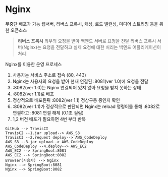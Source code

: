 # Nginx
무중단 배포가 가능
웹서버, 리버스 프록시, 캐싱, 로드 밸런싱, 미디어 스트리밍 등을 위한 오픈소스

> **리버스 프록시**
> 외부의 요청을 받아 백엔드 서버로 요청을 전달
> 리버스 프록시 서버(Nginx)는 요청을 전달하고 실제 요청에 대한 처리는 백엔드 어플리케이션이 처리

Nginx를 이용한 운영 프로세스
1. 사용자는 서비스 주소로 접속 (80, 443)
2. Nginx는 사용자의 요청을 받아 현재 연결된 :8081(ver 1.0)에 요청을 전달
3. :8082(ver 1.0)는 Nginx 연결되어 있지 않아 요청을 받지 못하는 상태
4. :8082(ver 1.1)로 배포
5. 정상적으로 배포된뒤 :8082(ver 1.1) 정상구동 중인지 확인
6. :8082(ver 1.1)가 정상적으로 판단되면 Nginx는 reload 명령어를 통해 :8082로 연결하고 :8081 연결 해제 (0.1초 걸림)
7. 1,2 버전 배포가 필요하면 4번 부터 반복

``` graphLR
GitHub --> TravisCI
TravisCI --1.jar upload--> AWS_S3
TravisCI --2.request deploy--> AWS_CodeDeploy
AWS_S3 --3.jar upload--> AWS_CodeDeploy
AWS_CodeDeploy --4.deploy--> AWS_EC2
AWS_EC2 --> SpringBoot:8081
AWS_EC2 --> SpringBoot:8082
Browser(사용자) --> Nginx
Nginx --> SpringBoot:8081
Nginx --> SpringBoot:8082
```
